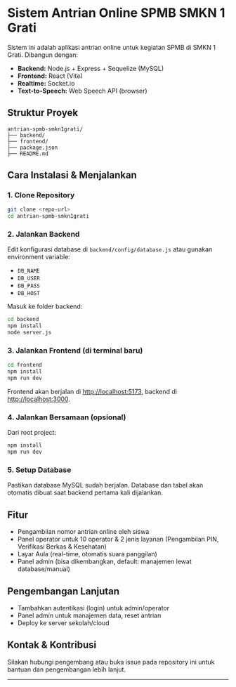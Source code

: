 # Sistem Antrian Online SPMB SMKN 1 Grati

Sistem ini adalah aplikasi antrian online untuk kegiatan SPMB di SMKN 1 Grati. Dibangun dengan:
- **Backend:** Node.js + Express + Sequelize (MySQL)
- **Frontend:** React (Vite)
- **Realtime:** Socket.io
- **Text-to-Speech:** Web Speech API (browser)

## Struktur Proyek

```
antrian-spmb-smkn1grati/
├── backend/
├── frontend/
├── package.json
├── README.md
```

## Cara Instalasi & Menjalankan

### 1. Clone Repository

```bash
git clone <repo-url>
cd antrian-spmb-smkn1grati
```

### 2. Jalankan Backend

Edit konfigurasi database di `backend/config/database.js` atau gunakan environment variable:
- `DB_NAME`
- `DB_USER`
- `DB_PASS`
- `DB_HOST`

Masuk ke folder backend:

```bash
cd backend
npm install
node server.js
```

### 3. Jalankan Frontend (di terminal baru)

```bash
cd frontend
npm install
npm run dev
```

Frontend akan berjalan di [http://localhost:5173](http://localhost:5173), backend di [http://localhost:3000](http://localhost:3000).

### 4. Jalankan Bersamaan (opsional)

Dari root project:

```bash
npm install
npm run dev
```

### 5. Setup Database

Pastikan database MySQL sudah berjalan. Database dan tabel akan otomatis dibuat saat backend pertama kali dijalankan.

## Fitur

- Pengambilan nomor antrian online oleh siswa
- Panel operator untuk 10 operator & 2 jenis layanan (Pengambilan PIN, Verifikasi Berkas & Kesehatan)
- Layar Aula (real-time, otomatis suara panggilan)
- Panel admin (bisa dikembangkan, default: manajemen lewat database/manual)

## Pengembangan Lanjutan

- Tambahkan autentikasi (login) untuk admin/operator
- Panel admin untuk manajemen data, reset antrian
- Deploy ke server sekolah/cloud

## Kontak & Kontribusi

Silakan hubungi pengembang atau buka issue pada repository ini untuk bantuan dan pengembangan lebih lanjut.

---
